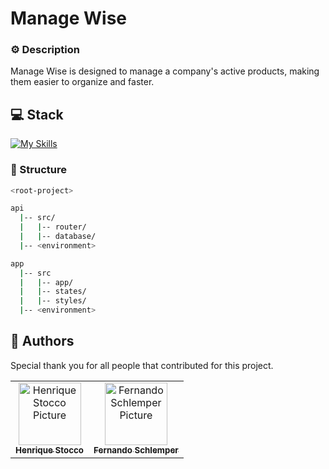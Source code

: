 # Manage Wise

### ⚙️ Description

Manage Wise is designed to manage a company's active products, making them easier to organize and faster.

<h2 id="stack">💻 Stack</h2>

[![My Skills](https://skillicons.dev/icons?i=ts,docker,postgres,nextjs,tailwind,materialui,redux,workers,cloudflare,figma,git,github)](https://skillicons.dev)

### 📁 Structure

```bash
<root-project>

api
  |-- src/
  |   |-- router/
  |   |-- database/
  |-- <environment>

app
  |-- src
  |   |-- app/
  |   |-- states/
  |   |-- styles/
  |-- <environment>
```

<h2 id="colab">🤝 Authors</h2>

Special thank you for all people that contributed for this project.

<table>
  <tr>
    <td align="center">
      <a href="https://github.com/HenriqueStocco">
        <img src="https://avatars.githubusercontent.com/u/102703502?s=400&u=96a7b4e561b36df3315148452205cb4d340e084d&v=4" width="100px;" alt="Henrique Stocco Picture"/><br>
        <sub>
          <b>Henrique Stocco</b>
        </sub>
      </a>
    </td>
    <td align="center">
      <a href="https://github.com/NandoSchlemper">
        <img src="https://avatars.githubusercontent.com/u/129208500?v=4" width="100px;" alt="Fernando Schlemper Picture"/><br>
        <sub>
          <b>Fernando Schlemper</b>
        </sub>
      </a>
    </td>
  </tr>
</table>
